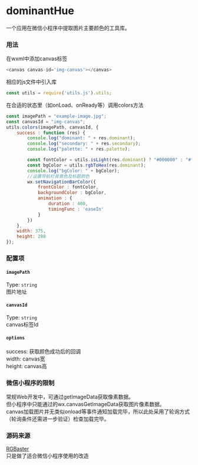 # dominantHue

一个应用在微信小程序中提取图片主要颜色的工具库。  

### 用法

在wxml中添加canvas标签

```javascript
<canvas canvas-id='img-canvas'></canvas>
```

相应的js文件中引入库

```javascript
const utils = require('utils.js').utils;
```

在合适的状态里（如onLoad、onReady等）调用colors方法

```javascript
const imagePath = "example-image.jpg";
const canvasId = "img-canvas";
utils.colors(imagePath, canvasId, {
	success : function (res) {
		console.log("dominant: " + res.dominant);
		console.log("secondary: " + res.secondary);
		console.log("palette: " + res.palette);

		const fontColor = utils.isLight(res.dominant) ? "#000000" : "#ffffff";//根据主要颜色设置字体颜色
		const bgColor = utils.rgbToHex(res.dominant);
		console.log("bgColor: " + bgColor);
		//设置导航栏背景色及标题颜色
		wx.setNavigationBarColor({
			frontColor : fontColor, 
			backgroundColor : bgColor,
			animation : {
				duration : 400,
				timingFunc : 'easeIn'
			}
		})
	},
	width: 375,
	height: 280
});
```

### 配置项

#### `imagePath`
Type: `string`  
图片地址

#### `canvasId`
Type: `string`  
canvas标签Id

#### `options`
success: 获取颜色成功后的回调  
width: canvas宽  
height: canvas高  


### 微信小程序的限制

常规Web开发中，可通过getImageData获取像素数据。  
但小程序中只能通过<canvas>的wx.canvasGetImageData获取图片像素数据。  
canvas加载图片并无类似onload等事件通知加载完毕，所以此处采用了轮询方式（轮询条件还需进一步验证）检查加载完毕。  


### 源码来源
  
[RGBaster](https://github.com/briangonzalez/rgbaster.js)  
只是做了适合微信小程序使用的改造




